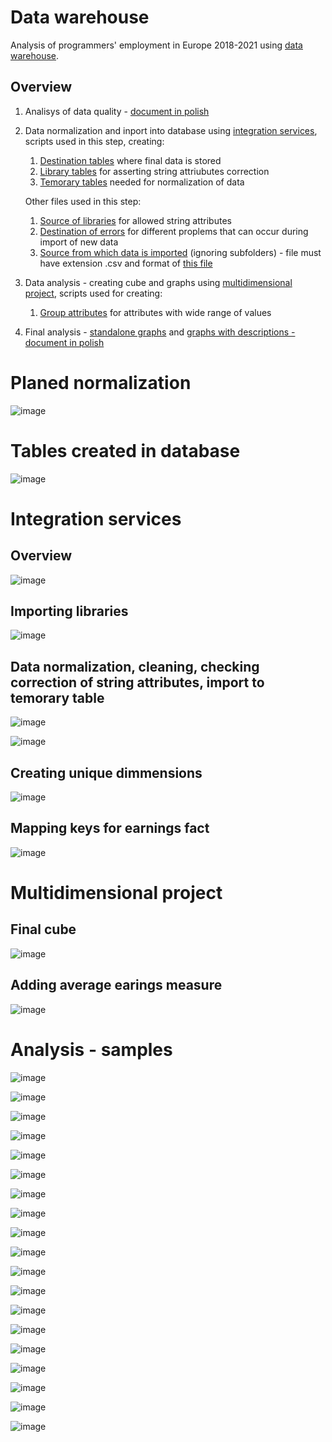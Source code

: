 # Data warehouse
Analysis of programmers' employment in Europe 2018-2021 using [data warehouse](https://github.com/itstats/programmers_salaries).

## Overview
1. Analisys of data quality - [document in polish](Projekt%20HD-254534-Sproska%202022.pdf)
2. Data normalization and inport into database using [integration services](Earnings_IntegrationServices), scripts used in this step, creating:
   1. [Destination tables](employment_create_destination.sql) where final data is stored
   2. [Library tables](employment_create_libraries.sql) for asserting string attriubutes correction
   3. [Temorary tables](employment_create_temp.sql) needed for normalization of data

    Other files used in this step:
    1. [Source of libraries](AttributeLibraries) for allowed string attributes
    2. [Destination of errors](Errors) for different proplems that can occur during import of new data
    3. [Source from which data is imported](Source_csv_files) (ignoring subfolders) - file must have extension .csv and format of [this file]("Source_csv_files\archive\employments.csv")

3. Data analysis - creating cube and graphs using [multidimensional project](Earnings_MultidimensionalProject), scripts used for creating:
   1. [Group attributes](employment_multidimensional.sql) for attributes with wide range of values
4. Final analysis - [standalone graphs](Earnings_Graphs.xlsx) and [graphs with descriptions - document in polish](Projekt%20HD-254534-Sproska%202022.pdf)

# Planed normalization
![image](https://user-images.githubusercontent.com/61067969/174017209-ff11f98c-2aed-43bb-a0ae-11774abf3304.png)

# Tables created in database
![image](https://user-images.githubusercontent.com/61067969/174017256-a0d7aac9-360e-401c-a265-386244bd3237.png)

# Integration services
## Overview
![image](https://user-images.githubusercontent.com/61067969/174017276-e5c839ef-22e3-4d75-b131-312433a8def7.png)

## Importing libraries
![image](https://user-images.githubusercontent.com/61067969/174017311-56c60584-cbe3-455f-8293-6584a86688fa.png)

## Data normalization, cleaning, checking correction of string attributes, import to temorary table
![image](https://user-images.githubusercontent.com/61067969/174017364-99a652ce-4de9-49ad-8d41-67468c9341bd.png)

![image](https://user-images.githubusercontent.com/61067969/174017383-e198d958-7651-43d2-92ee-58a9ec54c6da.png)

## Creating unique dimmensions
![image](https://user-images.githubusercontent.com/61067969/174017395-5f07e203-b52d-4813-9252-5894d20a610f.png)

## Mapping keys for earnings fact
![image](https://user-images.githubusercontent.com/61067969/174017412-5bdac1e5-dcdd-4961-97e7-0893d7637c0e.png)

# Multidimensional project
## Final cube
![image](https://user-images.githubusercontent.com/61067969/174026489-52ebc056-bd5b-43cb-8b0a-26b1b9331cde.png)

## Adding average earings measure
![image](https://user-images.githubusercontent.com/61067969/174026527-442d4431-e623-4732-a6b1-f9779798d886.png)

# Analysis - samples
![image](https://user-images.githubusercontent.com/61067969/174026574-0b2cbf9a-d66f-43fb-963a-d7212d6ac00f.png)

![image](https://user-images.githubusercontent.com/61067969/174026617-0a444587-219e-4217-b49b-8ddbba1ba195.png)

![image](https://user-images.githubusercontent.com/61067969/174026659-f35007cc-f924-4be5-9928-dcda2aaefad7.png)

![image](https://user-images.githubusercontent.com/61067969/174026690-26fa07d1-85eb-45f2-ba1b-c977c6d57902.png)

![image](https://user-images.githubusercontent.com/61067969/174026721-18aa4985-0758-4144-9f9f-ea96b61a7b3e.png)

![image](https://user-images.githubusercontent.com/61067969/174026753-a1456dff-0515-46d2-a719-1095b3a43d69.png)

![image](https://user-images.githubusercontent.com/61067969/174026787-95082bc4-986b-4fcc-a39f-b3e2d1718116.png)

![image](https://user-images.githubusercontent.com/61067969/174026815-f4e4c653-3cfa-4424-84cd-2859d934f1ee.png)

![image](https://user-images.githubusercontent.com/61067969/174026856-71709067-6860-4088-bff4-9bb5796218d6.png)

![image](https://user-images.githubusercontent.com/61067969/174026882-e8626730-2347-43cf-a5d8-7ba8a281fa12.png)

![image](https://user-images.githubusercontent.com/61067969/174026905-a2dd6ed4-9255-49d4-968e-a14542e30560.png)

![image](https://user-images.githubusercontent.com/61067969/174026938-a120d9d6-4e80-4ca0-9bed-c3739960703c.png)

![image](https://user-images.githubusercontent.com/61067969/174026970-13198634-7c2f-4d94-9a8e-ae7fcdaaddc4.png)

![image](https://user-images.githubusercontent.com/61067969/174027006-2f1ba947-8f30-4e3e-a1d0-c49507021159.png)

![image](https://user-images.githubusercontent.com/61067969/174027034-f3e470b9-2aa4-4953-a697-d6dcc343406f.png)

![image](https://user-images.githubusercontent.com/61067969/174027055-3f4de63a-fefd-43da-84ee-d520e4c74399.png)

![image](https://user-images.githubusercontent.com/61067969/174027077-6fdcec0c-00ae-4f74-b58d-82699b7c806e.png)

![image](https://user-images.githubusercontent.com/61067969/174027098-777dab3e-37b7-4b06-bc22-8a44b2b96707.png)

![image](https://user-images.githubusercontent.com/61067969/174027119-9ce3dd36-5ecc-4278-b4f7-630a4735843d.png)
